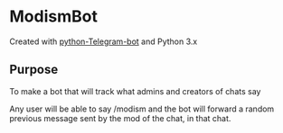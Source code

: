 # ModismBot

Created with [python-Telegram-bot](https://github.com/python-telegram-bot) and Python 3.x 

## Purpose

To make a bot that will track what admins and creators of chats say

Any user will be able to say /modism and the bot will forward a random previous message sent by the mod of the chat, in that chat.
